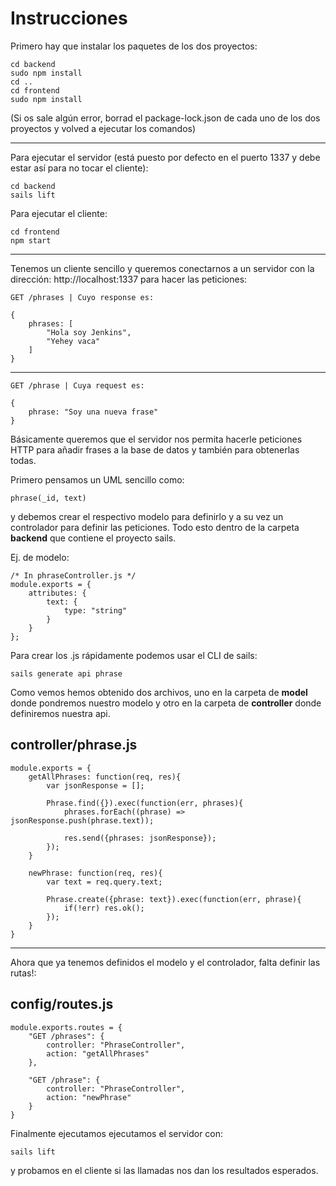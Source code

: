 # Instrucciones
Primero hay que instalar los paquetes de los dos proyectos:

    cd backend 
    sudo npm install
    cd ..
    cd frontend
    sudo npm install

(Si os sale algún error, borrad el package-lock.json de cada uno de los dos proyectos y volved a ejecutar los comandos)

---
Para ejecutar el servidor (está puesto por defecto en el puerto 1337 y debe estar así para no tocar el cliente):

    cd backend
    sails lift

Para ejecutar el cliente:

    cd frontend
    npm start
---

Tenemos un cliente sencillo y queremos conectarnos a un servidor con la dirección: http://localhost:1337 para hacer las peticiones:
 
    GET /phrases | Cuyo response es:

    {
        phrases: [
            "Hola soy Jenkins",
            "Yehey vaca"
        ]
    }
---
    GET /phrase | Cuya request es:

    {
        phrase: "Soy una nueva frase"
    }

Básicamente queremos que el servidor nos permita hacerle peticiones HTTP para añadir frases a la base de datos y también para obtenerlas todas.

Primero pensamos un UML sencillo como:

    phrase(_id, text)

y debemos crear el respectivo modelo para definirlo y a su  vez un controlador para definir las peticiones.
Todo esto dentro de la carpeta **backend** que contiene el proyecto sails.

Ej. de modelo:

    /* In phraseController.js */
    module.exports = {
        attributes: {
            text: {
                type: "string"
            }
        }
    };

Para crear los .js rápidamente podemos usar el CLI de sails:

    sails generate api phrase

Como vemos hemos obtenido dos archivos, uno en la carpeta de **model** donde pondremos nuestro modelo y otro en la carpeta de **controller** donde definiremos nuestra api.

## controller/phrase.js

    module.exports = {
        getAllPhrases: function(req, res){
            var jsonResponse = [];

            Phrase.find({}).exec(function(err, phrases){
                phrases.forEach((phrase) => jsonResponse.push(phrase.text));

                res.send({phrases: jsonResponse});
            });
        }

        newPhrase: function(req, res){
            var text = req.query.text;

            Phrase.create({phrase: text}).exec(function(err, phrase){
                if(!err) res.ok();
            });
        }
    }
---
Ahora que ya tenemos definidos el modelo y el controlador, falta definir las rutas!:

## config/routes.js

    module.exports.routes = {
        "GET /phrases": {
            controller: "PhraseController",
            action: "getAllPhrases"
        },

        "GET /phrase": {
            controller: "PhraseController",
            action: "newPhrase"
        }
    }

Finalmente ejecutamos ejecutamos el servidor con: 

    sails lift

y probamos en el cliente si las llamadas nos dan los resultados esperados.